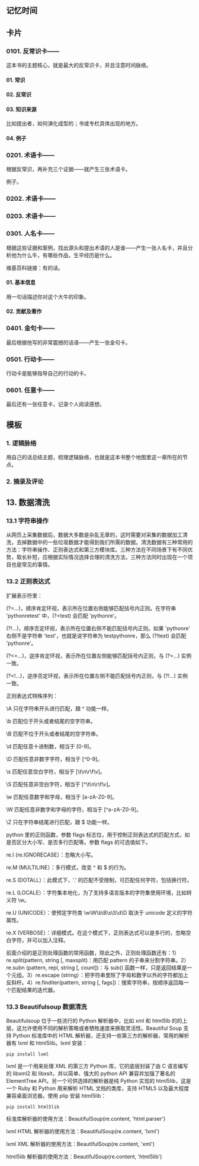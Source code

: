 ## 记忆时间

## 卡片

### 0101. 反常识卡——

这本书的主题核心，就是最大的反常识卡，并且注意时间脉络。

#### 01. 常识

#### 02. 反常识

#### 03. 知识来源

比如提出者，如何演化成型的；书或专栏具体出现的地方。

#### 04. 例子

### 0201. 术语卡——

根据反常识，再补充三个证据——就产生三张术语卡。

例子。

### 0202. 术语卡——

### 0203. 术语卡——

### 0301. 人名卡——

根据这些证据和案例，找出源头和提出术语的人是谁——产生一张人名卡，并且分析他为什么牛，有哪些作品，生平经历是什么。

维基百科链接：有的话。

#### 01. 基本信息

用一句话描述你对这个大牛的印象。

#### 02. 贡献及著作

### 0401. 金句卡——

最后根据他写的非常震撼的话语——产生一张金句卡。

### 0501. 行动卡——

行动卡是能够指导自己的行动的卡。

### 0601. 任意卡——

最后还有一张任意卡，记录个人阅读感想。

## 模板

### 1. 逻辑脉络

用自己的话总结主题，梳理逻辑脉络，也就是这本书整个地图里这一章所在的节点。

### 2. 摘录及评论

## 13. 数据清洗

### 13.1 字符串操作

从网页上采集数据后，数据大多数是杂乱无章的，这时需要对采集的数据加工清洗，去掉数据中的一些垃圾数据才能得到我们所需的数据。清洗数据有三种常用的方法：字符串操作、正则表达式和第三方模块库。三种方法在不同场景下有不同优势，取长补短，应根据实际情况选择合理的清洗方法，三种方法同时出现在一个项目也是常见的事情。

### 13.2 正则表达式

扩展表示符里：

(?=...)，顺序肯定环视，表示所在位置右侧能够匹配括号内正则。在字符串 'pythonretest' 中，(?=test) 会匹配 'pythonre'。

(?!...)，顺序否定环视，表示所在位置右侧不能匹配括号内正则。如果 'pythonre' 右侧不是字符串 'test'，也就是说字符串为 testpythonre，那么 (?!test) 会匹配 'pythonre'。

(?<=...)，逆序肯定环视，表示所在位置左侧能够匹配括号内正则，与 (?=...) 实例一致。

(?<!...)，逆序否定环视，表示所在位置左侧不能匹配括号内正则，与 (?!...) 实例一致。

正则表达式特殊序列：

\A 只在字符串开头进行匹配，跟 ^ 功能一样。

\b 匹配位于开头或者结尾的空字符串。

\B 匹配不位于开头或者结尾的空字符串。

\d 匹配任意十进制数，相当于 [0-9]。

\D 匹配任意非数字字符，相当于 [^0-9]。

\s 匹配任意空白字符，相当于 [\t\n\r\f\v]。

\S 匹配任意非空白字符，相当于 [^\t\n\r\f\v]。

\w 匹配任意数字和字母，相当于 [a-zA-Z0-9]。

\W 匹配任意非数字和字母的字符，相当于 [^a-zA-Z0-9]。

\Z 只在字符串结尾进行匹配，跟 \$ 功能一样。

python 里的正则函数，参数 flags 标志位，用于控制正则表达式的匹配方式，如是否区分大小写、是否多行匹配等。参数 flags 的可选值如下。

re.I (re.IGNORECASE）：忽略大小写。

re.M (MULTILINE）：多行模式，改变 ^ 和 \$ 的行为。

re.S (DOTALL）：此模式下，'.' 的匹配不受限制，可匹配任何字符，包括换行符。

re.L (LOCALE）：字符集本地化，为了支持多语言版本的字符集使用环境，比如转义符 \w。

re.U (UNICODE）：使预定字符类 \w\W\b\B\s\S\d\D 取決于 unicode 定义的字符属性。

re.X (VERBOSE）：详细模式。在这个模式下，正则表达式可以是多行的，忽略空白字符，并可以加入注释。

前面介绍的是正则处理函数的常用函数，除此之外，正则处理函数还有：1）re.split(pattern, string [, maxsplit)：用匹配 pattern 的子串来分割字符串。2）re.subn (pattern, repl, string [, count])：与 sub() 函数一样，只是返回结果是一个元组。3）re.escape (string）：把字符串里除了字母和数字以外的字符都加上反斜杄。4）re.finditer(pattern, string [, fags])：搜索字符串，按顺序返回每一个匹配结果的迭代器。

### 13.3 Beautifulsoup 数据清洗

Beautifulsoup 位于一些流行的 Python 解析器中，比如 xml 和 html5lb 的的上层，这允许使用不同的解析策略或者牺牲速度来换取灵活性。Beautiful Soup 支持 Python 标准库中的 HTML 解析器，还支持一些第三方的解析器，常用的解析器有 lxml 和 html5lib。lxml 安装：

    pip install lxml

lxml 是一个用来处理 XML 的第三方 Python 库，它的底层封装了由 C 语言编写的 libxml2 和 libxslt，并以简单、强大的 python APl 兼容并加强了著名的 ElementTree API。另一个可供选择的解析器是纯 Python 实现的 html5lib，这是一个 Ruby 和 Python 用来解析 HTML 文档的类库，支持 HTML5 以及最大程度兼容桌面浏览器。使用 plip 安装 html5lib：

    pip install html5lib
    
标准库解析器的使用方法：BeautifulSoup(re.content, 'html.parser')

lxml HTML 解析器的使用方法：BeautifulSoup(re.content, 'lxml')

lxml XML 解析器的使用方法：BeautifulSoup(re.content, 'xml')

html5lib 解析器的使用方法：BeautifulSoup(re.content, 'html5lib')
